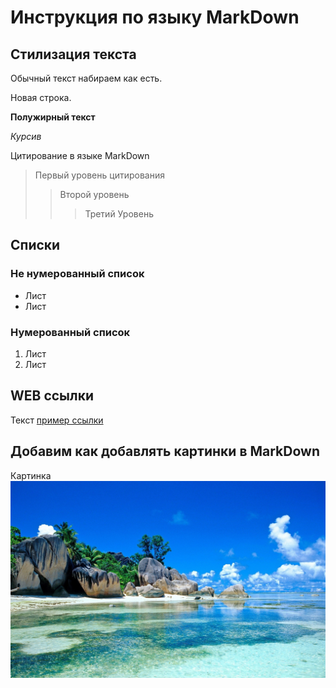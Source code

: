# Инструкция по языку MarkDown

## Стилизация текста
Обычный текст набираем как есть.

Новая строка.

**Полужирный текст**

*Курсив*

Цитирование в языке MarkDown
> Первый уровень цитирования
> > Второй уровень 
> > > Третий Уровень

## Списки
### Не нумерованный список
* Лист
* Лист

### Нумерованный список
1. Лист
2. Лист

## WEB ссылки 
Текст [пример ссылки](http.example.com "Всплывающая подсказка")

## Добавим как добавлять картинки в MarkDown
Картинка
![Пляж](img1.jpg)